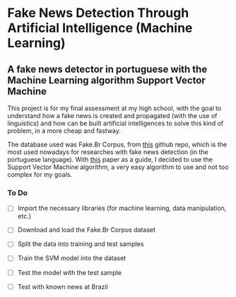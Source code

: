 # Fake News Detection Through Artificial Intelligence (Machine Learning)
## A fake news detector in portuguese with the Machine Learning algorithm Support Vector Machine


This project is for my final assessment at my high school, with the goal to understand how a fake news is created and propagated (with the use of linguistics) and how can be built artificial intelligences to solve this kind of problem, in a more cheap and fastway.

The database used was Fake.Br Corpus, from [this](https://github.com/roneysco/Fake.br-Corpus) github repo, which is the most used nowadays for researches with fake news detection (in the portuguese language). With [this](https://repositorio.unesp.br/bitstream/handle/11449/242304/garcia_gl_me_bauru.pdf?sequence=3&isAllowed=y) paper as a guide, I decided to use the Support Vector Machine algorithm, a very easy algorithm to use and not too complex for my goals.


### To Do

 - [ ] Import the necessary libraries (for machine learning, data manipulation, etc.)
 - [ ] Download and load the Fake.Br Corpus dataset
 - [ ] Split the data into training and test samples
 - [ ] Train the SVM model into the dataset
 - [ ] Test the model with the test sample
 - [ ] Test with known news at Brazil



